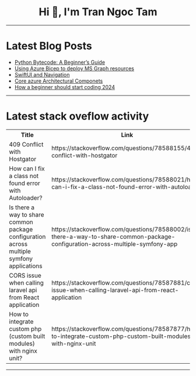 <h1 align="center">Hi 👋, I'm Tran Ngoc Tam</h1>

---

# Latest Blog Posts 
<!-- BLOG-POST-LIST:START -->
- [Python Bytecode: A Beginner’s Guide](https://dev.to/emminex/python-bytecode-a-beginners-guide-35bb)
- [Using Azure Bicep to deploy MS Graph resources](https://dev.to/omiossec/using-azure-bicep-to-deploy-ms-graph-resources-gh)
- [SwiftUI and Navigation](https://dev.to/simplykyra/swiftui-and-navigation-1p2i)
- [Core azure Architectural Componets](https://dev.to/emeka_moses_c752f2bdde061/core-azure-architectural-componets-5875)
- [How a beginner should start coding 2024](https://dev.to/gigo_dev/how-a-beginner-should-start-coding-2024-3mo4)
<!-- BLOG-POST-LIST:END -->

---

# Latest stack oveflow activity
<table>
  <tr><th>Title</th><th>Link</th></tr>
  <!-- STACKOVERFLOW:START --><tr><td>409 Conflict with Hostgator</td><td>https://stackoverflow.com/questions/78588155/409-conflict-with-hostgator</td></tr><tr><td>How can I fix a class not found error with Autoloader?</td><td>https://stackoverflow.com/questions/78588021/how-can-i-fix-a-class-not-found-error-with-autoloader</td></tr><tr><td>Is there a way to share common package configuration across multiple symfony applications</td><td>https://stackoverflow.com/questions/78588002/is-there-a-way-to-share-common-package-configuration-across-multiple-symfony-app</td></tr><tr><td>CORS issue when calling laravel api from React application</td><td>https://stackoverflow.com/questions/78587881/cors-issue-when-calling-laravel-api-from-react-application</td></tr><tr><td>How to integrate custom php &lpar;custom built modules&rpar; with nginx unit?</td><td>https://stackoverflow.com/questions/78587877/how-to-integrate-custom-php-custom-built-modules-with-nginx-unit</td></tr><!-- STACKOVERFLOW:END -->
</table>

---


